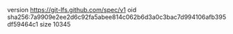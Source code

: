 version https://git-lfs.github.com/spec/v1
oid sha256:7a9909e2ee2d6c92fa5abee814c062b6d3a0c3bac7d994106afb395df59464c1
size 10345
